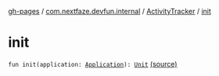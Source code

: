 [gh-pages](../../index.md) / [com.nextfaze.devfun.internal](../index.md) / [ActivityTracker](index.md) / [init](.)

# init

`fun init(application: `[`Application`](https://developer.android.com/reference/android/app/Application.html)`): `[`Unit`](https://kotlinlang.org/api/latest/jvm/stdlib/kotlin/-unit/index.html) [(source)](https://github.com/NextFaze/dev-fun/tree/master/devfun/src/main/java/com/nextfaze/devfun/internal/ActivityTracking.kt#L83)
